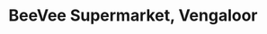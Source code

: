 ---
title: "BeeVee Supermarket, Vengaloor"
url: /tirur/beevee-supermarket-vengaloor/
shop: supermarket
---